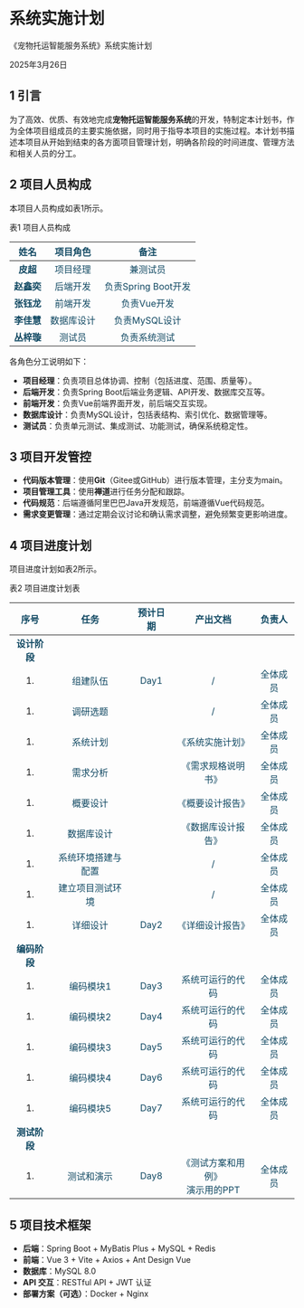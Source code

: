 # 系统实施计划

《宠物托运智能服务系统》系统实施计划

2025年3月26日

## 1 引言

为了高效、优质、有效地完成**宠物托运智能服务系统**的开发，特制定本计划书，作为全体项目组成员的主要实施依据，同时用于指导本项目的实施过程。本计划书描述本项目从开始到结束的各方面项目管理计划，明确各阶段的时间进度、管理方法和相关人员的分工。

## 2 项目人员构成

本项目人员构成如表1所示。

表1  项目人员构成

| **<font style="color:#104862;">姓名</font>** | **<font style="color:#104862;">项目角色</font>** | **<font style="color:#104862;">备注</font>** |
| :---: | :---: | :---: |
| **<font style="color:#104862;">皮超</font>** | <font style="color:#104862;">项目经理</font> | <font style="color:#104862;">兼测试员</font> |
| **<font style="color:#104862;">赵鑫奕</font>** | <font style="color:#104862;">后端开发</font> | <font style="color:#104862;">负责Spring Boot开发</font> |
| **<font style="color:#104862;">张钰龙</font>** | <font style="color:#104862;">前端开发</font> | <font style="color:#104862;">负责Vue开发</font> |
| **<font style="color:#104862;">李佳慧</font>** | <font style="color:#104862;">数据库设计</font> | <font style="color:#104862;">负责MySQL设计</font> |
| **<font style="color:#104862;">丛梓璇</font>** | <font style="color:#104862;">测试员</font> | <font style="color:#104862;">负责系统测试</font> |


各角色分工说明如下：

+ **项目经理**：负责项目总体协调、控制（包括进度、范围、质量等）。
+ **后端开发**：负责Spring Boot后端业务逻辑、API开发、数据库交互等。
+ **前端开发**：负责Vue前端界面开发，前后端交互实现。
+ **数据库设计**：负责MySQL设计，包括表结构、索引优化、数据管理等。
+ **测试员**：负责单元测试、集成测试、功能测试，确保系统稳定性。

## 3 项目开发管控

+ **代码版本管理**：使用**Git**（Gitee或GitHub）进行版本管理，主分支为main。
+ **项目管理工具**：使用**禅道**进行任务分配和跟踪。
+ **代码规范**：后端遵循阿里巴巴Java开发规范，前端遵循Vue代码规范。
+ **需求变更管理**：通过定期会议讨论和确认需求调整，避免频繁变更影响进度。

## 4 项目进度计划

项目进度计划如表2所示。

表2  项目进度计划表

| **<font style="color:#104862;">序号</font>** | **<font style="color:#104862;">任务</font>** | **<font style="color:#104862;">预计日期</font>** | **<font style="color:#104862;">产出文档</font>** | **<font style="color:#104862;">负责人</font>** |
| :---: | :---: | :---: | :---: | :---: |
| **<font style="color:#104862;">设计阶段</font>** | | | | |
| 1.  | <font style="color:#104862;">组建队伍</font> | <font style="color:#104862;">Day1</font> | <font style="color:#104862;">/</font> | <font style="color:#104862;">全体成员</font> |
| 1.  | <font style="color:#104862;">调研选题</font> | | <font style="color:#104862;">/</font> | <font style="color:#104862;">全体成员</font> |
| 1.  | <font style="color:#104862;">系统计划</font> | | <font style="color:#104862;">《系统实施计划》</font> | <font style="color:#104862;">全体成员</font> |
| 1.  | <font style="color:#104862;">需求分析</font> | | <font style="color:#104862;">《需求规格说明书》</font> | <font style="color:#104862;">全体成员</font> |
| 1.  | <font style="color:#104862;">概要设计</font> | | <font style="color:#104862;">《概要设计报告》</font> | <font style="color:#104862;">全体成员</font> |
| 1.  | <font style="color:#104862;">数据库设计</font> | | <font style="color:#104862;">《数据库设计报告》</font> | <font style="color:#104862;">全体成员</font> |
| 1.  | <font style="color:#104862;">系统环境搭建与配置</font> | | <font style="color:#104862;">/</font> | <font style="color:#104862;">全体成员</font> |
| 1.  | <font style="color:#104862;">建立项目测试环境</font> | | <font style="color:#104862;">/</font> | <font style="color:#104862;">全体成员</font> |
| 1.  | <font style="color:#104862;">详细设计</font> | <font style="color:#104862;">Day2</font> | <font style="color:#104862;">《详细设计报告》</font> | <font style="color:#104862;">全体成员</font> |
| **<font style="color:#104862;">编码阶段</font>** | | | | |
| 1.  | <font style="color:#104862;">编码模块1</font> | <font style="color:#104862;">Day3</font> | <font style="color:#104862;">系统可运行的代码</font> | <font style="color:#104862;">全体成员</font> |
| 1.  | <font style="color:#104862;">编码模块2</font> | <font style="color:#104862;">Day4</font> | <font style="color:#104862;">系统可运行的代码</font> | <font style="color:#104862;">全体成员</font> |
| 1.  | <font style="color:#104862;">编码模块3</font> | <font style="color:#104862;">Day5</font> | <font style="color:#104862;">系统可运行的代码</font> | <font style="color:#104862;">全体成员</font> |
| 1.  | <font style="color:#104862;">编码模块4</font> | <font style="color:#104862;">Day6</font> | <font style="color:#104862;">系统可运行的代码</font> | <font style="color:#104862;">全体成员</font> |
| 1.  | <font style="color:#104862;">编码模块5</font> | <font style="color:#104862;">Day7</font> | <font style="color:#104862;">系统可运行的代码</font> | <font style="color:#104862;">全体成员</font> |
| **<font style="color:#104862;">测试阶段</font>** | | | | |
| 1.  | <font style="color:#104862;">测试和演示</font> | <font style="color:#104862;">Day8</font> | <font style="color:#104862;">《测试方案和用例》</font><br/><font style="color:#104862;">演示用的PPT</font> | <font style="color:#104862;">全体成员</font> |

## 5 项目技术框架

+ **后端**：Spring Boot + MyBatis Plus + MySQL + Redis
+ **前端**：Vue 3 + Vite + Axios + Ant Design Vue
+ **数据库**：MySQL 8.0
+ **API 交互**：RESTful API + JWT 认证
+ **部署方案（可选）**：Docker + Nginx

